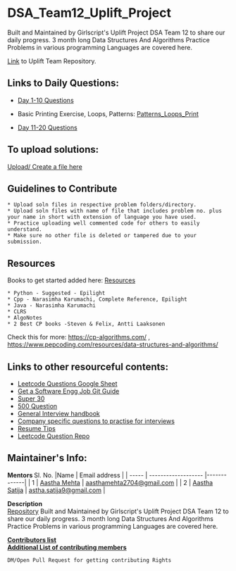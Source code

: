 # DSA_Team12_Uplift_Project
Built and Maintained by Girlscript's Uplift Project DSA Team 12  to share our daily progress. 3 month long Data Structures And Algorithms Practice Problems in various programming Languages are covered here.

[Link](https://github.com/AasthaGithub/data-structures/tree/Team-DS12) to Uplift Team Repository.<br>

## Links to Daily Questions:

* [Day 1-10 Questions](https://github.com/AasthaGithub/DSA_Team12_Uplift_Project/blob/master/ReadME_1to10.md) 
- Basic Printing Exercise, Loops, Patterns: [Patterns_Loops_Print](https://github.com/AasthaGithub/DSA_Team12_Uplift_Project/tree/master/Loops_Patterns_Print)

* [Day 11-20 Questions](https://github.com/AasthaGithub/DSA_Team12_Uplift_Project/blob/master/Loops_Patterns_Print/InputOutput/ReadME.md) 

## To upload solutions:
[Upload/ Create a file here](https://github.com/AasthaGithub/DSA_Team12_Uplift_Project/tree/master/Loops_Patterns_Print/InputOutput)

## Guidelines to Contribute
```
* Upload soln files in respective problem folders/directory.
* Upload soln files with name of file that includes problem no. plus your name in short with extension of language you have used.
* Practice uploading well commented code for others to easily understand.
* Make sure no other file is deleted or tampered due to your submission.
```
## Resources

Books to get started added here: [Resources](https://github.com/AasthaGithub/DSA_Team12_Uplift_Project/tree/master/Resources)
```
* Python - Suggested - Epilight
* Cpp - Narasimha Karumachi, Complete Reference, Epilight
* Java - Narasimha Karumachi
* CLRS
* AlgoNotes
* 2 Best CP books -Steven & Felix, Antti Laaksonen
```
Check this for more: https://cp-algorithms.com/ , https://www.pepcoding.com/resources/data-structures-and-algorithms/

## Links to other resourceful contents: 
- [Leetcode Questions Google Sheet](https://lnkd.in/d2NHt-2)
- [Get a Software Engg Job Git Guide](https://github.com/workattech/get-a-software-engineering-job)
- [Super 30](https://docs.google.com/spreadsheets/d/1O_qwBKEESxXos-4auFjiU56RemuF2Fic--Mm7ABPvHA/edit#gid=0)<br>
- [500 Question](https://docs.google.com/spreadsheets/u/1/d/1XdXJbn9NC7fx1CeavItkxR0Yos8rQAC9xXjnH4-f6Eg/htmlview#)<br>
- [General Interview handbook](https://yangshun.github.io/tech-interview-handbook/introduction)<br>
- [Company specific questions to practise for interviews](https://github.com/MysteryVaibhav/leetcode_company_wise_questions)<br>
- [Resume Tips](https://docs.google.com/document/d/1fYRfhdeZ3dcfxmo82RK2gBMDB-Pemd-rMfBUNfS3QO8/edit?usp=sharing)<br>
- [Leetcode Question Repo](https://lnkd.in/d2NHt-2)

## Maintainer's Info:
<b> Mentors </b>
Sl. No. |Name                 |  Email address       | 
| ----- | ------------------- |-------------| 
| 1 | [Aastha Mehta](https://github.com/AasthaGithub/)    | aasthamehta2704@gmail.com |
| 2 | [Aastha Satija](https://github.com/AasthaSatija/) | astha.satija9@gmail.com |

<b> Description </b>
<br>
[Repository](https://github.com/AasthaGithub/DSA_Team12_Uplift_Project) Built and Maintained by Girlscript's Uplift Project DSA Team 12 to share our daily progress. 
3 month long Data Structures And Algorithms Practice Problems in various programming Languages are covered here.

<b> [Contributors list](https://github.com/AasthaGithub/data-structures/blob/Team-DS12/Team%20DS12%20Details.csv) </b><br>
<b> [Additional List of contributing members](https://github.com/AasthaGithub/data-structures/blob/Team-DS12/Names.csv) </b> <br> 
```
DM/Open Pull Request for getting contributing Rights
```
